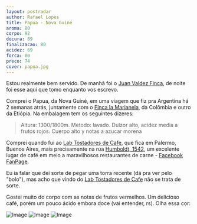```yaml
---
layout: postradar
author: Rafael Lopes
title: Papua - Nova Guiné
aroma: 80
corpo: 92
docura: 89
finalizacao: 80
acidez: 69
forca: 80
preco: 74
cover: papua.jpg
---
```


Estou realmente bem servido. De manhã foi o [Juan Valdez Finca], de noite foi esse aqui que tomo enquanto vos escrevo.

Comprei o Papua, da Nova Guiné, em uma viagem que fiz pra Argentina há 2 semanas atrás, juntamente com o [Finca la Marianela], da Colômbia e outro da Etiópia. Na embalagem tem os seguintes dizeres:

> Altura: 1300/1800m. Metodo: lavado. Dulzor alto, acidez media a frutos rojos. Cuerpo alto y notas a azucar morena

Comprei quando fui ao [Lab Tostadores de Cafe], que fica em Palermo, Buenos Aires, mais precisamente na rua [Humboldt, 1542], um excelente lugar de café em meio a maravilhosos restaurantes de carne - [Facebook FanPage].

Eu ia falar que dei sorte de pegar uma torra recente (dá pra ver pelo "bolo"), mas acho que vindo do [Lab Tostadores de Cafe] não se trata de sorte.

Gostei muito do corpo com as notas de frutos vermelhos. Um delicioso café, porém um pouco ácido embora doce (vai entender, rs). Olha essa cor:

![Image](/media/712/papua-1.jpg)
![Image](/media/712/papua-2.jpg)
![Image](/media/712/papua-3.jpg)

[Juan Valdez Finca]: /2015/11/07/juan-valdez-finca/index.html
[Finca la Marianela]: /2015/11/01/finca-la-marianela-colombia/index.html
[LAB Tostadores de Cafe]: http://www.labcafe.com.ar/
[Facebook FanPage]: https://www.facebook.com/labtostadores/
[Humboldt, 1542]: https://www.google.com.br/maps/place/LAB/@-34.586,-58.4389827,17z/data=!3m1!4b1!4m2!3m1!1s0x95bcb58c531f5e91:0x8ce623d9660c39ec?hl=en
